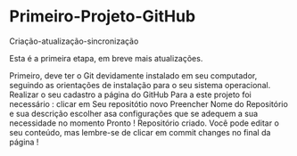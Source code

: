 # Primeiro-Projeto-GitHub
Criação-atualização-sincronização

Esta é a primeira etapa, em breve mais atualizações.

Primeiro, deve ter o Git devidamente instalado em seu computador, seguindo as orientações de instalação para o seu sistema operacional. Realizar o seu cadastro a página do GitHub Para a este projeto foi necessário : clicar em Seu repositótio novo Preencher Nome do Repositório e sua descrição escolher asa configurações que se adequem a sua necessidade no momento Pronto ! Repositório criado. Você pode editar o seu conteúdo, mas lembre-se de clicar em commit changes no final da página !
